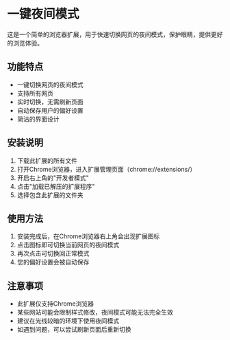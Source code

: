 <!--
 * @Author: Elaine
 * @Date: 2025-04-10 18:56:57
 * @LastEditors: Elaine
 * @LastEditTime: 2025-04-10 18:58:50
 * @FilePath: /ChromePlugin/dark-mode-extension/README.md
 * @Description: 
 * 
-->
# 一键夜间模式

这是一个简单的浏览器扩展，用于快速切换网页的夜间模式，保护眼睛，提供更好的浏览体验。

## 功能特点

- 一键切换网页的夜间模式
- 支持所有网页
- 实时切换，无需刷新页面
- 自动保存用户的偏好设置
- 简洁的界面设计

## 安装说明

1. 下载此扩展的所有文件
2. 打开Chrome浏览器，进入扩展管理页面（chrome://extensions/）
3. 开启右上角的"开发者模式"
4. 点击"加载已解压的扩展程序"
5. 选择包含此扩展的文件夹

## 使用方法

1. 安装完成后，在Chrome浏览器右上角会出现扩展图标
2. 点击图标即可切换当前网页的夜间模式
3. 再次点击可切换回正常模式
4. 您的偏好设置会被自动保存

## 注意事项

- 此扩展仅支持Chrome浏览器
- 某些网站可能会限制样式修改，夜间模式可能无法完全生效
- 建议在光线较暗的环境下使用夜间模式
- 如遇到问题，可以尝试刷新页面后重新切换
